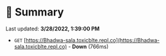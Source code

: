# 📖 Summary
Last updated: **3/28/2022, 1:39:00 PM**

- `GET` [https://Bhadwa-sala.toxicblte.repl.co](https://Bhadwa-sala.toxicblte.repl.co) - **Down** (766ms)
